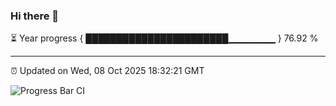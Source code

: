 ### Hi there 👋

⏳ Year progress { ███████████████████████▁▁▁▁▁▁▁ } 76.92 %

---

⏰ Updated on Wed, 08 Oct 2025 18:32:21 GMT

![Progress Bar CI](https://github.com/liununu/liununu/workflows/Progress%20Bar%20CI/badge.svg)
